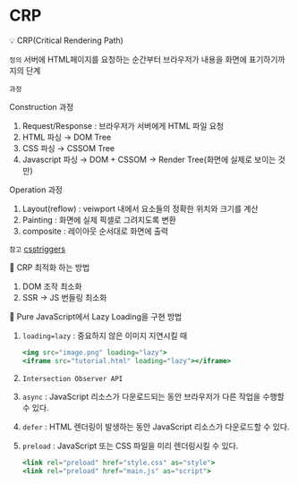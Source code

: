 # CRP

<aside>
💡 CRP(Critical Rendering Path)

</aside>

`정의` 서버에 HTML페이지를 요청하는 순간부터 브라우저가 내용을 화면에 표기하기까지의 단계

`과정`

Construction 과정

1. Request/Response : 브라우저가 서버에게 HTML 파일 요청
2. HTML 파싱 → DOM Tree
3. CSS 파싱 → CSSOM Tree
4. Javascript 파싱 → DOM + CSSOM → Render Tree(화면에 실제로 보이는 것만)

Operation 과정

1. Layout(reflow) : veiwport 내에서 요소들의 정확한 위치와 크기를 계산
2. Painting : 화면에 실제 픽셀로 그려지도록 변환
3. composite : 레이아웃 순서대로 화면에 출력

`참고` [csstriggers](https://csstriggers.com/)

<aside>
📌 CRP 최적화 하는 방법

</aside>

1. DOM 조작 최소화
2. SSR → JS 번들링 최소화

<aside>
📌 Pure JavaScript에서 Lazy Loading을 구현 방법

</aside>

1. `loading=lazy` : 중요하지 않은 이미지 지연시킬 때

   ```jsx
   <img src="image.png" loading="lazy">
   <iframe src="tutorial.html" loading="lazy"></iframe>
   ```

2. `Intersection Observer API`
3. `async` : JavaScript 리소스가 다운로드되는 동안 브라우저가 다른 작업을 수행할 수 있다.
4. `defer` : HTML 렌더링이 발생하는 동안 JavaScript 리소스가 다운로드할 수 있다.
5. `preload` : JavaScript 또는 CSS 파일을 미리 렌더링시킬 수 있다.

   ```jsx
   <link rel="preload" href="style.css" as="style">
   <link rel="preload" href="main.js" as="script">
   ```
